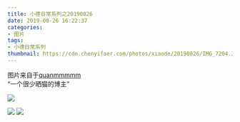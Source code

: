 ```yaml
---
title: 小德日常系列之20190826
date: 2019-08-26 16:22:37
categories:
- 图片
tags:
- 小德日常系列
thumbnail: https://cdn.chenyifaer.com/photos/xiaode/20190826/IMG_7204.JPG
---
```


图片来自于<a href="https://weibo.com/p/1005051720171447" target="_blank">quanmmmmm</a><br/>“一个很少晒猫的博主” ​​​

![](https://cdn.chenyifaer.com/photos/xiaode/20190826/IMG_7204.JPG)

<!--more-->

![](https://cdn.chenyifaer.com/photos/xiaode/20190826/IMG_7205.JPG)
![](https://cdn.chenyifaer.com/photos/xiaode/20190826/IMG_7206.JPG)
